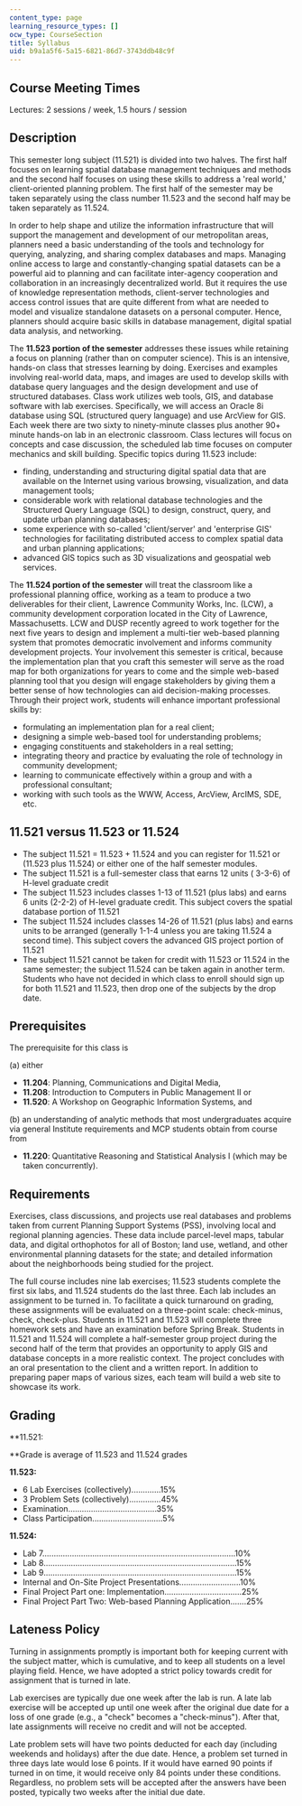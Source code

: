 ```yaml
---
content_type: page
learning_resource_types: []
ocw_type: CourseSection
title: Syllabus
uid: b9a1a5f6-5a15-6821-86d7-3743ddb48c9f
---
```


Course Meeting Times
--------------------

Lectures: 2 sessions / week, 1.5 hours / session

Description
-----------

This semester long subject (11.521) is divided into two halves. The first half focuses on learning spatial database management techniques and methods and the second half focuses on using these skills to address a 'real world,' client-oriented planning problem. The first half of the semester may be taken separately using the class number 11.523 and the second half may be taken separately as 11.524.

In order to help shape and utilize the information infrastructure that will support the management and development of our metropolitan areas, planners need a basic understanding of the tools and technology for querying, analyzing, and sharing complex databases and maps. Managing online access to large and constantly-changing spatial datasets can be a powerful aid to planning and can facilitate inter-agency cooperation and collaboration in an increasingly decentralized world. But it requires the use of knowledge representation methods, client-server technologies and access control issues that are quite different from what are needed to model and visualize standalone datasets on a personal computer. Hence, planners should acquire basic skills in database management, digital spatial data analysis, and networking.

The **11.523 portion of the semester** addresses these issues while retaining a focus on planning (rather than on computer science). This is an intensive, hands-on class that stresses learning by doing. Exercises and examples involving real-world data, maps, and images are used to develop skills with database query languages and the design development and use of structured databases. Class work utilizes web tools, GIS, and database software with lab exercises. Specifically, we will access an Oracle 8i database using SQL (structured query language) and use ArcView for GIS. Each week there are two sixty to ninety-minute classes plus another 90+ minute hands-on lab in an electronic classroom. Class lectures will focus on concepts and case discussion, the scheduled lab time focuses on computer mechanics and skill building. Specific topics during 11.523 include:

*   finding, understanding and structuring digital spatial data that are available on the Internet using various browsing, visualization, and data management tools;
*   considerable work with relational database technologies and the Structured Query Language (SQL) to design, construct, query, and update urban planning databases;
*   some experience with so-called 'client/server' and 'enterprise GIS' technologies for facilitating distributed access to complex spatial data and urban planning applications;
*   advanced GIS topics such as 3D visualizations and geospatial web services.  
    

The **11.524 portion of the semester** will treat the classroom like a professional planning office, working as a team to produce a two deliverables for their client, Lawrence Community Works, Inc. (LCW), a community development corporation located in the City of Lawrence, Massachusetts. LCW and DUSP recently agreed to work together for the next five years to design and implement a multi-tier web-based planning system that promotes democratic involvement and informs community development projects. Your involvement this semester is critical, because the implementation plan that you craft this semester will serve as the road map for both organizations for years to come and the simple web-based planning tool that you design will engage stakeholders by giving them a better sense of how technologies can aid decision-making processes. Through their project work, students will enhance important professional skills by:

*   formulating an implementation plan for a real client;
*   designing a simple web-based tool for understanding problems;
*   engaging constituents and stakeholders in a real setting;
*   integrating theory and practice by evaluating the role of technology in community development;
*   learning to communicate effectively within a group and with a professional consultant;
*   working with such tools as the WWW, Access, ArcView, ArcIMS, SDE, etc.  
    

11.521 versus 11.523 or 11.524
------------------------------

*   The subject 11.521 = 11.523 + 11.524 and you can register for 11.521 or (11.523 plus 11.524) or either one of the half semester modules. 
*   The subject 11.521 is a full-semester class that earns 12 units ( 3-3-6) of H-level graduate credit
*   The subject 11.523 includes classes 1-13 of 11.521 (plus labs) and earns 6 units (2-2-2) of H-level graduate credit. This subject covers the spatial database portion of 11.521
*   The subject 11.524 includes classes 14-26 of 11.521 (plus labs) and earns units to be arranged (generally 1-1-4 unless you are taking 11.524 a second time). This subject covers the advanced GIS project portion of 11.521
*   The subject 11.521 cannot be taken for credit with 11.523 or 11.524 in the same semester; the subject 11.524 can be taken again in another term. Students who have not decided in which class to enroll should sign up for both 11.521 and 11.523, then drop one of the subjects by the drop date.  
    

Prerequisites
-------------

The prerequisite for this class is

(a) either

*   **11.204**: Planning, Communications and Digital Media,
*   **11.208**: Introduction to Computers in Public Management II or
*   **11.520**: A Workshop on Geographic Information Systems, and

(b) an understanding of analytic methods that most undergraduates acquire via general Institute requirements and MCP students obtain from course from

*   **11.220**: Quantitative Reasoning and Statistical Analysis I (which may be taken concurrently).

Requirements
------------

Exercises, class discussions, and projects use real databases and problems taken from current Planning Support Systems (PSS), involving local and regional planning agencies. These data include parcel-level maps, tabular data, and digital orthophotos for all of Boston; land use, wetland, and other environmental planning datasets for the state; and detailed information about the neighborhoods being studied for the project.

The full course includes nine lab exercises; 11.523 students complete the first six labs, and 11.524 students do the last three. Each lab includes an assignment to be turned in. To facilitate a quick turnaround on grading, these assignments will be evaluated on a three-point scale: check-minus, check, check-plus. Students in 11.521 and 11.523 will complete three homework sets and have an examination before Spring Break. Students in 11.521 and 11.524 will complete a half-semester group project during the second half of the term that provides an opportunity to apply GIS and database concepts in a more realistic context. The project concludes with an oral presentation to the client and a written report. In addition to preparing paper maps of various sizes, each team will build a web site to showcase its work.  

Grading
-------

**11.521:  
  
**Grade is average of 11.523 and 11.524 grades

**11.523:**

*   6 Lab Exercises (collectively).............15%
*   3 Problem Sets (collectively)..............45%
*   Examination.......................................35%
*   Class Participation...............................5%  
    

**11.524:**

*   Lab 7.....................................................................................10%
*   Lab 8.....................................................................................15%
*   Lab 9.....................................................................................15%
*   Internal and On-Site Project Presentations...........................10%
*   Final Project Part one: Implementation..................................25%
*   Final Project Part Two: Web-based Planning Application.......25%

Lateness Policy
---------------

Turning in assignments promptly is important both for keeping current with the subject matter, which is cumulative, and to keep all students on a level playing field. Hence, we have adopted a strict policy towards credit for assignment that is turned in late.

Lab exercises are typically due one week after the lab is run. A late lab exercise will be accepted up until one week after the original due date for a loss of one grade (e.g., a "check" becomes a "check-minus"). After that, late assignments will receive no credit and will not be accepted. 

Late problem sets will have two points deducted for each day (including weekends and holidays) after the due date. Hence, a problem set turned in three days late would lose 6 points. If it would have earned 90 points if turned in on time, it would receive only 84 points under these conditions. Regardless, no problem sets will be accepted after the answers have been posted, typically two weeks after the initial due date.